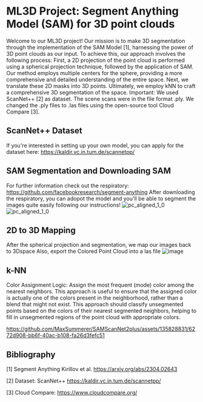 # ML3D Project: Segment Anything Model (SAM) for 3D point clouds

  Welcome to our ML3D project! Our mission is to make 3D segmentation through the implementation of the SAM Model [1], harnessing the power of 3D point clouds as our input.
  To achieve this, our approach involves the following process:
  First, a 2D projection of the point cloud is performed using a spherical projection technique, followed by the application of SAM. 
  Our method employs multiple centers for the sphere, providing a more comprehensive and detailed understanding of the entire space. Next, we translate these 2D masks into 3D points. 
  Ultimately, we employ kNN to craft a comprehensive 3D segmentation of the space.
  Important: We used ScanNet++ [2] as dataset. The scene scans were in the file format .ply. 
  We changed the .ply files to .las files using the open-source tool Cloud Compare [3].


## ScanNet++ Dataset
If you're interested in setting up your own model, you can apply for the dataset here: https://kaldir.vc.in.tum.de/scannetpp/

## SAM Segmentation and Downloading SAM
For further information check out the respiratory:
https://github.com/facebookresearch/segment-anything
After downloading the respiratory, you can adopot the model and you'll be able to segment the images quite easily following our instructions!
 ![pc_aligned_1_0](https://github.com/MaxSummerer/SAMScanNet2plus/assets/135828831/85804387-6eb6-48c0-bf5c-ce8355b4ae45)
  ![pc_aligned_1_0](https://github.com/MaxSummerer/SAMScanNet2plus/assets/135828831/d3c6903e-87cb-4d82-bd7e-4939b740ac52)

## 2D to 3D Mapping

  After the spherical projection and segmentation, we map our images back to 3Dspace
  Also, export the Colored Point Cloud into a las file
  ![image](https://github.com/MaxSummerer/SAMScanNet2plus/assets/135828831/409fc945-87ca-4a2b-a6fd-7fdd64a65ddf)

  

## k-NN

  Color Assignment Logic: Assign the most frequent (mode) color among the nearest neighbors. 
  This approach is useful to ensure that the assigned color is actually one of the colors present in the neighborhood, 
  rather than a blend that might not exist. This approach should classify unsegmented points based on the colors of their      nearest segmented neighbors, helping to fill in unsegmented regions of the point cloud with appropriate colors.
  

https://github.com/MaxSummerer/SAMScanNet2plus/assets/135828831/6272d908-bb6f-40ac-b108-fa26d3fefc51


  

## Bibliography

  [1] Segment Anything Kirillov et al. https://arxiv.org/abs/2304.02643
  
  [2] Dataset: ScanNet++ https://kaldir.vc.in.tum.de/scannetpp/
  
  [3] Cloud Compare: https://www.cloudcompare.org/
